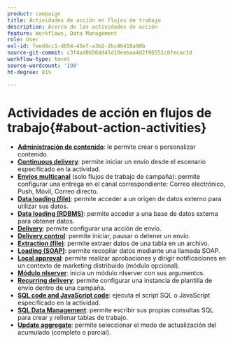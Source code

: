 ```yaml
---
product: campaign
title: Actividades de acción en flujos de trabajo
description: Acerca de las actividades de acción
feature: Workflows, Data Management
role: User
exl-id: feed4cc1-d654-45e7-a3b2-2bc46418a90b
source-git-commit: c3f4ad0b56dd45d19eebaa4d2f06551c8fecac1d
workflow-type: tm+mt
source-wordcount: '198'
ht-degree: 81%

---
```


# Actividades de acción en flujos de trabajo{#about-action-activities}

* **[Administración de contenido](content-management.md)**: le permite crear o personalizar contenido.
* **[Continuous delivery](continuous-delivery.md)**: permite iniciar un envío desde el escenario especificado en la actividad.
* **[Envíos multicanal](cross-channel-deliveries.md)** (solo flujos de trabajo de campaña): permite configurar una entrega en el canal correspondiente: Correo electrónico, Push, Móvil, Correo directo.
* **[Data loading (file)](data-loading-rdbms.md)**: permite acceder a un origen de datos externo para utilizar sus datos.
* **[Data loading (RDBMS)](data-loading-rdbms.md)**: permite acceder a una base de datos externa para obtener datos.
* **[Delivery](delivery.md)**: permite configurar una acción de envío.
* **[Delivery control](delivery-control.md)**: permite iniciar, pausar o detener un envío.
* **[Extraction (file)](extraction-file.md)**: permite extraer datos de una tabla en un archivo.
* **[Loading (SOAP)](loading-soap.md)**: permite recopilar datos mediante una llamada SOAP.
* **[Local approval](local-approval.md)**: permite realizar aprobaciones y dirigir notificaciones en un contexto de marketing distribuido (módulo opcional).
* **[Módulo nlserver](nlserver-module.md)**: inicia un módulo nlserver con sus argumentos.
* **[Recurring delivery](recurring-delivery.md)**: permite configurar una instancia de plantilla de envío dentro de una campaña.
* **[SQL code and JavaScript code](sql-code-and-javascript-code.md)**: ejecuta el script SQL o JavaScript especificado en la actividad.
* **[SQL Data Management](sql-data-management.md)**: permite escribir sus propias consultas SQL para crear y rellenar tablas de trabajo.
* **[Update aggregate](update-aggregate.md)**: permite seleccionar el modo de actualización del acumulado (completo o parcial).
